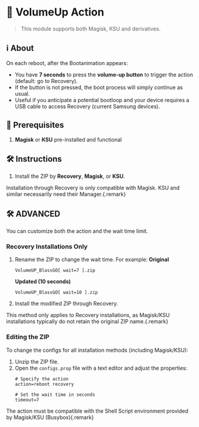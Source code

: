 # 🔄 VolumeUp Action
> This module supports both Magisk, KSU and derivatives.

## ℹ️ About
On each reboot, after the Bootanimation appears:
* You have **7 seconds** to press the **volume-up button** to trigger the action (default: go to Recovery).
* If the button is not pressed, the boot process will simply continue as usual.
* Useful if you anticipate a potential bootloop and your device requires a USB cable to access Recovery (current Samsung devices).

## 🔧 Prerequisites
1. **Magisk** or **KSU** pre-installed and functional

## 🛠️ Instructions
1. Install the ZIP by **Recovery**, **Magisk**, or **KSU**.

Installation through Recovery is only compatible with Magisk. KSU and similar necessarily need their Manager.{.remark}

## 🛠️ ADVANCED
You can customize both the action and the wait time limit.

### Recovery Installations Only
1. Rename the ZIP to change the wait time. For example:
   **Original**
   ```
   VolumeUP_BlassGO[ wait=7 ].zip
   ```
   **Updated (10 seconds)**
   ```
   VolumeUP_BlassGO[ wait=10 ].zip
   ```
1. Install the modified ZIP through Recovery.

This method only applies to Recovery installations, as Magisk/KSU installations typically do not retain the original ZIP name.{.remark}

### Editing the ZIP
To change the configs for all installation methods (including Magisk/KSU):

1. Unzip the ZIP file.
2. Open the `configs.prop` file with a text editor and adjust the properties:
   ```
   # Specify the action
   action=reboot recovery
   
   # Set the wait time in seconds
   timeout=7
   ```

The action must be compatible with the Shell Script environment provided by Magisk/KSU (Busybox){.remark}
